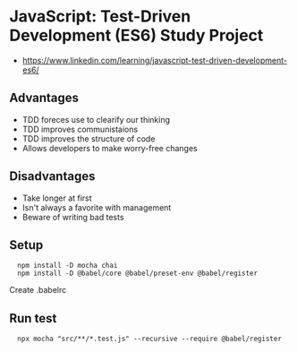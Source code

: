 # JavaScript: Test-Driven Development (ES6) Study Project
- https://www.linkedin.com/learning/javascript-test-driven-development-es6/

## Advantages
- TDD foreces use to clearify our thinking
- TDD improves communistaions
- TDD improves the structure of code
- Allows developers to make worry-free changes

## Disadvantages
- Take longer at first
- Isn't always a favorite with management
- Beware of writing bad tests



## Setup
```
  npm install -D mocha chai
  npm install -D @babel/core @babel/preset-env @babel/register
```
Create .babelrc


## Run test
```
  npx mocha "src/**/*.test.js" --recursive --require @babel/register
```  